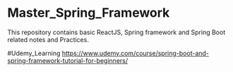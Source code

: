 # Master_Spring_Framework

This repository contains basic ReactJS, Spring framework and Spring Boot related notes and Practices.

#Udemy_Learning
https://www.udemy.com/course/spring-boot-and-spring-framework-tutorial-for-beginners/
